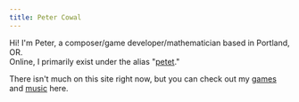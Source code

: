 ```yaml
---
title: Peter Cowal
---
```


Hi!  I'm Peter, a composer/game developer/mathematician based in Portland, OR.  
Online, I primarily exist under the alias "[petet](https://twitter.com/retropetet "Twitter")."

There isn't much on this site right now, but you can check out my [games](https://petet.itch.io) and [music](https://soundcloud.com/symphonynth) here.
